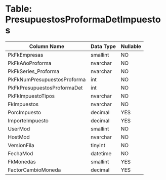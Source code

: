 # Table: PresupuestosProformaDetImpuestos

| Column Name | Data Type | Nullable |
|-------------|-----------|----------|
| PkFkEmpresas | smallint | NO |
| PkFkAñoProforma | nvarchar | NO |
| PkFkSeries_Proforma | nvarchar | NO |
| PkFkNumPresupuestosProforma | int | NO |
| PkFkPresupuestosProformaDet | int | NO |
| PkFkImpuestoTipos | nvarchar | NO |
| FkImpuestos | nvarchar | NO |
| PorcImpuesto | decimal | YES |
| ImporteImpuesto | decimal | YES |
| UserMod | smallint | NO |
| HostMod | nvarchar | NO |
| VersionFila | tinyint | NO |
| FechaMod | datetime | NO |
| FkMonedas | smallint | YES |
| FactorCambioMoneda | decimal | YES |
